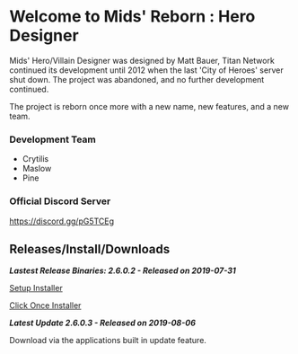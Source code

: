 # Welcome to Mids' Reborn : Hero Designer

Mids' Hero/Villain Designer was designed by Matt Bauer, Titan Network continued its development until 2012 when the last 'City of Heroes' server shut down. The project was abandoned, and no further development continued. 

The project is reborn once more with a new name, new features, and a new team.

### Development Team
- Crytilis
- Maslow
- Pine

### Official Discord Server
https://discord.gg/pG5TCEg

## Releases/Install/Downloads

**_Lastest Release Binaries: 2.6.0.2 - Released on 2019-07-31_**

[Setup Installer](https://midsreborn.com/download/MRB_Setup.exe)

[Click Once Installer](https://github.com/ImaginaryDevelopment/imaginary-hero-designer/tree/Release2.6.0.2)

**_Latest Update 2.6.0.3 - Released on 2019-08-06_**

Download via the applications built in update feature.
